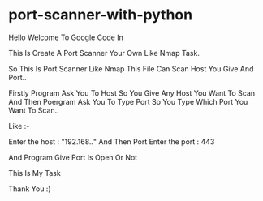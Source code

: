 # port-scanner-with-python
Hello Welcome To Google Code In

This Is Create A Port Scanner Your Own Like Nmap Task.

So This Is Port Scanner Like Nmap This File Can Scan Host You Give And Port..

Firstly Program Ask You To Host So You Give Any Host You Want To Scan
And Then Poergram Ask You To Type Port So You Type Which Port You Want To Scan..

Like :- 

Enter the host : "192.168.*.*"
And Then Port
Enter the port : 443

And Program Give Port Is Open Or Not

This Is My Task

Thank You :)
